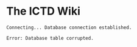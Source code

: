 # The ICTD Wiki

`Connecting... Database connection established.`

`Error: Database table corrupted.`
